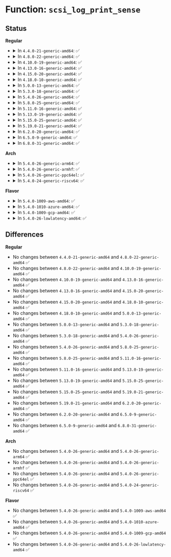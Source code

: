 # Function: <code>scsi_log_print_sense</code>

## Status
<b>Regular</b>
<ul>
<li>
<details>
<summary>In <code>4.4.0-21-generic-amd64</code>: ✅</summary>

```c
void scsi_log_print_sense(const struct scsi_device * sdev, const char * name, int tag, const unsigned char * sense_buffer, int sense_len)
```

```json
{
  "name": "scsi_log_print_sense",
  "collision_type": "Unique Static",
  "inline_type": "No",
  "funcs": [
    {
      "addr": 18446744071584843728,
      "name": "scsi_log_print_sense",
      "external": false,
      "loc": "drivers/scsi/scsi_logging.c:390",
      "file": "drivers/scsi/scsi_logging.c",
      "inline": "seen, unknown",
      "caller_inline": [],
      "caller_func": [
        "drivers/scsi/scsi_logging.c:__scsi_print_sense",
        "drivers/scsi/scsi_logging.c:scsi_print_sense"
      ]
    }
  ],
  "symbols": [
    {
      "addr": 18446744071584843728,
      "name": "scsi_log_print_sense",
      "section": ".text",
      "bind": "STB_LOCAL",
      "size": 290
    }
  ]
}
```
</details>
</li>
<li>
<details>
<summary>In <code>4.8.0-22-generic-amd64</code>: ✅</summary>

```c
void scsi_log_print_sense(const struct scsi_device * sdev, const char * name, int tag, const unsigned char * sense_buffer, int sense_len)
```

```json
{
  "name": "scsi_log_print_sense",
  "collision_type": "Unique Static",
  "inline_type": "No",
  "funcs": [
    {
      "addr": 18446744071585206352,
      "name": "scsi_log_print_sense",
      "external": false,
      "loc": "drivers/scsi/scsi_logging.c:390",
      "file": "drivers/scsi/scsi_logging.c",
      "inline": "seen, unknown",
      "caller_inline": [],
      "caller_func": [
        "drivers/scsi/scsi_logging.c:scsi_print_sense",
        "drivers/scsi/scsi_logging.c:__scsi_print_sense"
      ]
    }
  ],
  "symbols": [
    {
      "addr": 18446744071585206352,
      "name": "scsi_log_print_sense",
      "section": ".text",
      "bind": "STB_LOCAL",
      "size": 290
    }
  ]
}
```
</details>
</li>
<li>
<details>
<summary>In <code>4.10.0-19-generic-amd64</code>: ✅</summary>

```c
void scsi_log_print_sense(const struct scsi_device * sdev, const char * name, int tag, const unsigned char * sense_buffer, int sense_len)
```

```json
{
  "name": "scsi_log_print_sense",
  "collision_type": "Unique Static",
  "inline_type": "No",
  "funcs": [
    {
      "addr": 18446744071585401056,
      "name": "scsi_log_print_sense",
      "external": false,
      "loc": "drivers/scsi/scsi_logging.c:390",
      "file": "drivers/scsi/scsi_logging.c",
      "inline": "seen, unknown",
      "caller_inline": [],
      "caller_func": [
        "drivers/scsi/scsi_logging.c:scsi_print_sense",
        "drivers/scsi/scsi_logging.c:__scsi_print_sense"
      ]
    }
  ],
  "symbols": [
    {
      "addr": 18446744071585401056,
      "name": "scsi_log_print_sense",
      "section": ".text",
      "bind": "STB_LOCAL",
      "size": 290
    }
  ]
}
```
</details>
</li>
<li>
<details>
<summary>In <code>4.13.0-16-generic-amd64</code>: ✅</summary>

```c
void scsi_log_print_sense(const struct scsi_device * sdev, const char * name, int tag, const unsigned char * sense_buffer, int sense_len)
```

```json
{
  "name": "scsi_log_print_sense",
  "collision_type": "Unique Static",
  "inline_type": "No",
  "funcs": [
    {
      "addr": 18446744071585485504,
      "name": "scsi_log_print_sense",
      "external": false,
      "loc": "drivers/scsi/scsi_logging.c:390",
      "file": "drivers/scsi/scsi_logging.c",
      "inline": "seen, unknown",
      "caller_inline": [],
      "caller_func": [
        "drivers/scsi/scsi_logging.c:scsi_print_sense",
        "drivers/scsi/scsi_logging.c:__scsi_print_sense"
      ]
    }
  ],
  "symbols": [
    {
      "addr": 18446744071585485504,
      "name": "scsi_log_print_sense",
      "section": ".text",
      "bind": "STB_LOCAL",
      "size": 288
    }
  ]
}
```
</details>
</li>
<li>
<details>
<summary>In <code>4.15.0-20-generic-amd64</code>: ✅</summary>

```c
void scsi_log_print_sense(const struct scsi_device * sdev, const char * name, int tag, const unsigned char * sense_buffer, int sense_len)
```

```json
{
  "name": "scsi_log_print_sense",
  "collision_type": "Unique Static",
  "inline_type": "No",
  "funcs": [
    {
      "addr": 18446744071585916944,
      "name": "scsi_log_print_sense",
      "external": false,
      "loc": "drivers/scsi/scsi_logging.c:390",
      "file": "drivers/scsi/scsi_logging.c",
      "inline": "seen, unknown",
      "caller_inline": [],
      "caller_func": [
        "drivers/scsi/scsi_logging.c:scsi_print_sense",
        "drivers/scsi/scsi_logging.c:__scsi_print_sense"
      ]
    }
  ],
  "symbols": [
    {
      "addr": 18446744071585916944,
      "name": "scsi_log_print_sense",
      "section": ".text",
      "bind": "STB_LOCAL",
      "size": 288
    }
  ]
}
```
</details>
</li>
<li>
<details>
<summary>In <code>4.18.0-10-generic-amd64</code>: ✅</summary>

```c
void scsi_log_print_sense(const struct scsi_device * sdev, const char * name, int tag, const unsigned char * sense_buffer, int sense_len)
```

```json
{
  "name": "scsi_log_print_sense",
  "collision_type": "Unique Static",
  "inline_type": "No",
  "funcs": [
    {
      "addr": 18446744071586164192,
      "name": "scsi_log_print_sense",
      "external": false,
      "loc": "drivers/scsi/scsi_logging.c:390",
      "file": "drivers/scsi/scsi_logging.c",
      "inline": "seen, unknown",
      "caller_inline": [],
      "caller_func": [
        "drivers/scsi/scsi_logging.c:scsi_print_sense",
        "drivers/scsi/scsi_logging.c:__scsi_print_sense"
      ]
    }
  ],
  "symbols": [
    {
      "addr": 18446744071586164192,
      "name": "scsi_log_print_sense",
      "section": ".text",
      "bind": "STB_LOCAL",
      "size": 290
    }
  ]
}
```
</details>
</li>
<li>
<details>
<summary>In <code>5.0.0-13-generic-amd64</code>: ✅</summary>

```c
void scsi_log_print_sense(const struct scsi_device * sdev, const char * name, int tag, const unsigned char * sense_buffer, int sense_len)
```

```json
{
  "name": "scsi_log_print_sense",
  "collision_type": "Unique Static",
  "inline_type": "No",
  "funcs": [
    {
      "addr": 18446744071586306064,
      "name": "scsi_log_print_sense",
      "external": false,
      "loc": "drivers/scsi/scsi_logging.c:390",
      "file": "drivers/scsi/scsi_logging.c",
      "inline": "seen, unknown",
      "caller_inline": [],
      "caller_func": [
        "drivers/scsi/scsi_logging.c:scsi_print_sense",
        "drivers/scsi/scsi_logging.c:__scsi_print_sense"
      ]
    }
  ],
  "symbols": [
    {
      "addr": 18446744071586306064,
      "name": "scsi_log_print_sense",
      "section": ".text",
      "bind": "STB_LOCAL",
      "size": 290
    }
  ]
}
```
</details>
</li>
<li>
<details>
<summary>In <code>5.3.0-18-generic-amd64</code>: ✅</summary>

```c
void scsi_log_print_sense(const struct scsi_device * sdev, const char * name, int tag, const unsigned char * sense_buffer, int sense_len)
```

```json
{
  "name": "scsi_log_print_sense",
  "collision_type": "Unique Static",
  "inline_type": "No",
  "funcs": [
    {
      "addr": 18446744071586548816,
      "name": "scsi_log_print_sense",
      "external": false,
      "loc": "drivers/scsi/scsi_logging.c:389",
      "file": "drivers/scsi/scsi_logging.c",
      "inline": "seen, unknown",
      "caller_inline": [],
      "caller_func": [
        "drivers/scsi/scsi_logging.c:scsi_print_sense",
        "drivers/scsi/scsi_logging.c:__scsi_print_sense"
      ]
    }
  ],
  "symbols": [
    {
      "addr": 18446744071586548816,
      "name": "scsi_log_print_sense",
      "section": ".text",
      "bind": "STB_LOCAL",
      "size": 304
    }
  ]
}
```
</details>
</li>
<li>
<details>
<summary>In <code>5.4.0-26-generic-amd64</code>: ✅</summary>

```c
void scsi_log_print_sense(const struct scsi_device * sdev, const char * name, int tag, const unsigned char * sense_buffer, int sense_len)
```

```json
{
  "name": "scsi_log_print_sense",
  "collision_type": "Unique Static",
  "inline_type": "No",
  "funcs": [
    {
      "addr": 18446744071586695920,
      "name": "scsi_log_print_sense",
      "external": false,
      "loc": "drivers/scsi/scsi_logging.c:347",
      "file": "drivers/scsi/scsi_logging.c",
      "inline": "seen, unknown",
      "caller_inline": [],
      "caller_func": [
        "drivers/scsi/scsi_logging.c:scsi_print_sense",
        "drivers/scsi/scsi_logging.c:__scsi_print_sense"
      ]
    }
  ],
  "symbols": [
    {
      "addr": 18446744071586695920,
      "name": "scsi_log_print_sense",
      "section": ".text",
      "bind": "STB_LOCAL",
      "size": 315
    }
  ]
}
```
</details>
</li>
<li>
<details>
<summary>In <code>5.8.0-25-generic-amd64</code>: ✅</summary>

```c
void scsi_log_print_sense(const struct scsi_device * sdev, const char * name, int tag, const unsigned char * sense_buffer, int sense_len)
```

```json
{
  "name": "scsi_log_print_sense",
  "collision_type": "Unique Static",
  "inline_type": "No",
  "funcs": [
    {
      "addr": 18446744071587495872,
      "name": "scsi_log_print_sense",
      "external": false,
      "loc": "drivers/scsi/scsi_logging.c:347",
      "file": "drivers/scsi/scsi_logging.c",
      "inline": "seen, unknown",
      "caller_inline": [],
      "caller_func": [
        "drivers/scsi/scsi_logging.c:scsi_print_sense",
        "drivers/scsi/scsi_logging.c:__scsi_print_sense"
      ]
    }
  ],
  "symbols": [
    {
      "addr": 18446744071587495872,
      "name": "scsi_log_print_sense",
      "section": ".text",
      "bind": "STB_LOCAL",
      "size": 320
    }
  ]
}
```
</details>
</li>
<li>
<details>
<summary>In <code>5.11.0-16-generic-amd64</code>: ✅</summary>

```c
void scsi_log_print_sense(const struct scsi_device * sdev, const char * name, int tag, const unsigned char * sense_buffer, int sense_len)
```

```json
{
  "name": "scsi_log_print_sense",
  "collision_type": "Unique Static",
  "inline_type": "No",
  "funcs": [
    {
      "addr": 18446744071587563040,
      "name": "scsi_log_print_sense",
      "external": false,
      "loc": "drivers/scsi/scsi_logging.c:343",
      "file": "drivers/scsi/scsi_logging.c",
      "inline": "seen, unknown",
      "caller_inline": [],
      "caller_func": [
        "drivers/scsi/scsi_logging.c:scsi_print_sense",
        "drivers/scsi/scsi_logging.c:__scsi_print_sense"
      ]
    }
  ],
  "symbols": [
    {
      "addr": 18446744071587563040,
      "name": "scsi_log_print_sense",
      "section": ".text",
      "bind": "STB_LOCAL",
      "size": 320
    }
  ]
}
```
</details>
</li>
<li>
<details>
<summary>In <code>5.13.0-19-generic-amd64</code>: ✅</summary>

```c
void scsi_log_print_sense(const struct scsi_device * sdev, const char * name, int tag, const unsigned char * sense_buffer, int sense_len)
```

```json
{
  "name": "scsi_log_print_sense",
  "collision_type": "Unique Static",
  "inline_type": "No",
  "funcs": [
    {
      "addr": 18446744071587444400,
      "name": "scsi_log_print_sense",
      "external": false,
      "loc": "drivers/scsi/scsi_logging.c:343",
      "file": "drivers/scsi/scsi_logging.c",
      "inline": "seen, unknown",
      "caller_inline": [],
      "caller_func": [
        "drivers/scsi/scsi_logging.c:scsi_print_sense",
        "drivers/scsi/scsi_logging.c:__scsi_print_sense"
      ]
    }
  ],
  "symbols": [
    {
      "addr": 18446744071587444400,
      "name": "scsi_log_print_sense",
      "section": ".text",
      "bind": "STB_LOCAL",
      "size": 316
    }
  ]
}
```
</details>
</li>
<li>
<details>
<summary>In <code>5.15.0-25-generic-amd64</code>: ✅</summary>

```c
void scsi_log_print_sense(const struct scsi_device * sdev, const char * name, int tag, const unsigned char * sense_buffer, int sense_len)
```

```json
{
  "name": "scsi_log_print_sense",
  "collision_type": "Unique Static",
  "inline_type": "No",
  "funcs": [
    {
      "addr": 18446744071588017904,
      "name": "scsi_log_print_sense",
      "external": false,
      "loc": "drivers/scsi/scsi_logging.c:344",
      "file": "drivers/scsi/scsi_logging.c",
      "inline": "seen, unknown",
      "caller_inline": [],
      "caller_func": [
        "drivers/scsi/scsi_logging.c:scsi_print_sense",
        "drivers/scsi/scsi_logging.c:__scsi_print_sense"
      ]
    }
  ],
  "symbols": [
    {
      "addr": 18446744071588017904,
      "name": "scsi_log_print_sense",
      "section": ".text",
      "bind": "STB_LOCAL",
      "size": 316
    }
  ]
}
```
</details>
</li>
<li>
<details>
<summary>In <code>5.19.0-21-generic-amd64</code>: ✅</summary>

```c
void scsi_log_print_sense(const struct scsi_device * sdev, const char * name, int tag, const unsigned char * sense_buffer, int sense_len)
```

```json
{
  "name": "scsi_log_print_sense",
  "collision_type": "Unique Static",
  "inline_type": "No",
  "funcs": [
    {
      "addr": 18446744071589379024,
      "name": "scsi_log_print_sense",
      "external": false,
      "loc": "drivers/scsi/scsi_logging.c:343",
      "file": "drivers/scsi/scsi_logging.c",
      "inline": "seen, unknown",
      "caller_inline": [],
      "caller_func": [
        "drivers/scsi/scsi_logging.c:scsi_print_sense",
        "drivers/scsi/scsi_logging.c:__scsi_print_sense"
      ]
    }
  ],
  "symbols": [
    {
      "addr": 18446744071589379024,
      "name": "scsi_log_print_sense",
      "section": ".text",
      "bind": "STB_LOCAL",
      "size": 350
    }
  ]
}
```
</details>
</li>
<li>
<details>
<summary>In <code>6.2.0-20-generic-amd64</code>: ✅</summary>

```c
void scsi_log_print_sense(const struct scsi_device * sdev, const char * name, int tag, const unsigned char * sense_buffer, int sense_len)
```

```json
{
  "name": "scsi_log_print_sense",
  "collision_type": "Unique Static",
  "inline_type": "No",
  "funcs": [
    {
      "addr": 18446744071590952288,
      "name": "scsi_log_print_sense",
      "external": false,
      "loc": "drivers/scsi/scsi_logging.c:343",
      "file": "drivers/scsi/scsi_logging.c",
      "inline": "seen, unknown",
      "caller_inline": [],
      "caller_func": [
        "drivers/scsi/scsi_logging.c:scsi_print_sense",
        "drivers/scsi/scsi_logging.c:__scsi_print_sense"
      ]
    }
  ],
  "symbols": [
    {
      "addr": 18446744071590952288,
      "name": "scsi_log_print_sense",
      "section": ".text",
      "bind": "STB_LOCAL",
      "size": 333
    }
  ]
}
```
</details>
</li>
<li>
<details>
<summary>In <code>6.5.0-9-generic-amd64</code>: ✅</summary>

```c
void scsi_log_print_sense(const struct scsi_device * sdev, const char * name, int tag, const unsigned char * sense_buffer, int sense_len)
```

```json
{
  "name": "scsi_log_print_sense",
  "collision_type": "Unique Static",
  "inline_type": "No",
  "funcs": [
    {
      "addr": 18446744071591296352,
      "name": "scsi_log_print_sense",
      "external": false,
      "loc": "drivers/scsi/scsi_logging.c:343",
      "file": "drivers/scsi/scsi_logging.c",
      "inline": "seen, unknown",
      "caller_inline": [],
      "caller_func": [
        "drivers/scsi/scsi_logging.c:scsi_print_sense",
        "drivers/scsi/scsi_logging.c:__scsi_print_sense"
      ]
    }
  ],
  "symbols": [
    {
      "addr": 18446744071591296352,
      "name": "scsi_log_print_sense",
      "section": ".text",
      "bind": "STB_LOCAL",
      "size": 344
    }
  ]
}
```
</details>
</li>
<li>
<details>
<summary>In <code>6.8.0-31-generic-amd64</code>: ✅</summary>

```c
void scsi_log_print_sense(const struct scsi_device * sdev, const char * name, int tag, const unsigned char * sense_buffer, int sense_len)
```

```json
{
  "name": "scsi_log_print_sense",
  "collision_type": "Unique Static",
  "inline_type": "No",
  "funcs": [
    {
      "addr": 18446744071591644512,
      "name": "scsi_log_print_sense",
      "external": false,
      "loc": "drivers/scsi/scsi_logging.c:343",
      "file": "drivers/scsi/scsi_logging.c",
      "inline": "seen, unknown",
      "caller_inline": [],
      "caller_func": [
        "drivers/scsi/scsi_logging.c:scsi_print_sense",
        "drivers/scsi/scsi_logging.c:__scsi_print_sense"
      ]
    }
  ],
  "symbols": [
    {
      "addr": 18446744071591644512,
      "name": "scsi_log_print_sense",
      "section": ".text",
      "bind": "STB_LOCAL",
      "size": 395
    }
  ]
}
```
</details>
</li>
</ul>
<b>Arch</b>
<ul>
<li>
<details>
<summary>In <code>5.4.0-26-generic-arm64</code>: ✅</summary>

```c
void scsi_log_print_sense(const struct scsi_device * sdev, const char * name, int tag, const unsigned char * sense_buffer, int sense_len)
```

```json
{
  "name": "scsi_log_print_sense",
  "collision_type": "Unique Static",
  "inline_type": "No",
  "funcs": [
    {
      "addr": 18446603336499604720,
      "name": "scsi_log_print_sense",
      "external": false,
      "loc": "drivers/scsi/scsi_logging.c:347",
      "file": "drivers/scsi/scsi_logging.c",
      "inline": "seen, unknown",
      "caller_inline": [],
      "caller_func": [
        "drivers/scsi/scsi_logging.c:scsi_print_sense",
        "drivers/scsi/scsi_logging.c:__scsi_print_sense"
      ]
    }
  ],
  "symbols": [
    {
      "addr": 18446603336499604720,
      "name": "scsi_log_print_sense",
      "section": ".text",
      "bind": "STB_LOCAL",
      "size": 364
    }
  ]
}
```
</details>
</li>
<li>
<details>
<summary>In <code>5.4.0-26-generic-armhf</code>: ✅</summary>

```c
void scsi_log_print_sense(const struct scsi_device * sdev, const char * name, int tag, const unsigned char * sense_buffer, int sense_len)
```

```json
{
  "name": "scsi_log_print_sense",
  "collision_type": "Unique Static",
  "inline_type": "No",
  "funcs": [
    {
      "addr": 3232061124,
      "name": "scsi_log_print_sense",
      "external": false,
      "loc": "drivers/scsi/scsi_logging.c:347",
      "file": "drivers/scsi/scsi_logging.c",
      "inline": "seen, unknown",
      "caller_inline": [],
      "caller_func": [
        "drivers/scsi/scsi_logging.c:scsi_print_sense",
        "drivers/scsi/scsi_logging.c:__scsi_print_sense"
      ]
    }
  ],
  "symbols": [
    {
      "addr": 3232061124,
      "name": "scsi_log_print_sense",
      "section": ".text",
      "bind": "STB_LOCAL",
      "size": 324
    }
  ]
}
```
</details>
</li>
<li>
<details>
<summary>In <code>5.4.0-26-generic-ppc64el</code>: ✅</summary>

```c
void scsi_log_print_sense(const struct scsi_device * sdev, const char * name, int tag, const unsigned char * sense_buffer, int sense_len)
```

```json
{
  "name": "scsi_log_print_sense",
  "collision_type": "Unique Static",
  "inline_type": "No",
  "funcs": [
    {
      "addr": 13835058055292908816,
      "name": "scsi_log_print_sense",
      "external": false,
      "loc": "drivers/scsi/scsi_logging.c:347",
      "file": "drivers/scsi/scsi_logging.c",
      "inline": "seen, unknown",
      "caller_inline": [],
      "caller_func": [
        "drivers/scsi/scsi_logging.c:scsi_print_sense",
        "drivers/scsi/scsi_logging.c:__scsi_print_sense"
      ]
    }
  ],
  "symbols": [
    {
      "addr": 13835058055292908816,
      "name": "scsi_log_print_sense",
      "section": ".text",
      "bind": "STB_LOCAL",
      "size": 452
    }
  ]
}
```
</details>
</li>
<li>
<details>
<summary>In <code>5.4.0-24-generic-riscv64</code>: ✅</summary>

```c
void scsi_log_print_sense(const struct scsi_device * sdev, const char * name, int tag, const unsigned char * sense_buffer, int sense_len)
```

```json
{
  "name": "scsi_log_print_sense",
  "collision_type": "Unique Static",
  "inline_type": "No",
  "funcs": [
    {
      "addr": 18446743936276792544,
      "name": "scsi_log_print_sense",
      "external": false,
      "loc": "drivers/scsi/scsi_logging.c:347",
      "file": "drivers/scsi/scsi_logging.c",
      "inline": "seen, unknown",
      "caller_inline": [],
      "caller_func": [
        "drivers/scsi/scsi_logging.c:scsi_print_sense",
        "drivers/scsi/scsi_logging.c:__scsi_print_sense"
      ]
    }
  ],
  "symbols": [
    {
      "addr": 18446743936276792544,
      "name": "scsi_log_print_sense",
      "section": ".text",
      "bind": "STB_LOCAL",
      "size": 264
    }
  ]
}
```
</details>
</li>
</ul>
<b>Flavor</b>
<ul>
<li>
<details>
<summary>In <code>5.4.0-1009-aws-amd64</code>: ✅</summary>

```c
void scsi_log_print_sense(const struct scsi_device * sdev, const char * name, int tag, const unsigned char * sense_buffer, int sense_len)
```

```json
{
  "name": "scsi_log_print_sense",
  "collision_type": "Unique Static",
  "inline_type": "No",
  "funcs": [
    {
      "addr": 18446744071586386400,
      "name": "scsi_log_print_sense",
      "external": false,
      "loc": "drivers/scsi/scsi_logging.c:347",
      "file": "drivers/scsi/scsi_logging.c",
      "inline": "seen, unknown",
      "caller_inline": [],
      "caller_func": [
        "drivers/scsi/scsi_logging.c:scsi_print_sense",
        "drivers/scsi/scsi_logging.c:__scsi_print_sense"
      ]
    }
  ],
  "symbols": [
    {
      "addr": 18446744071586386400,
      "name": "scsi_log_print_sense",
      "section": ".text",
      "bind": "STB_LOCAL",
      "size": 315
    }
  ]
}
```
</details>
</li>
<li>
<details>
<summary>In <code>5.4.0-1010-azure-amd64</code>: ✅</summary>

```c
void scsi_log_print_sense(const struct scsi_device * sdev, const char * name, int tag, const unsigned char * sense_buffer, int sense_len)
```

```json
{
  "name": "scsi_log_print_sense",
  "collision_type": "Unique Static",
  "inline_type": "No",
  "funcs": [
    {
      "addr": 18446744071586227712,
      "name": "scsi_log_print_sense",
      "external": false,
      "loc": "drivers/scsi/scsi_logging.c:347",
      "file": "drivers/scsi/scsi_logging.c",
      "inline": "seen, unknown",
      "caller_inline": [],
      "caller_func": [
        "drivers/scsi/scsi_logging.c:scsi_print_sense",
        "drivers/scsi/scsi_logging.c:__scsi_print_sense"
      ]
    }
  ],
  "symbols": [
    {
      "addr": 18446744071586227712,
      "name": "scsi_log_print_sense",
      "section": ".text",
      "bind": "STB_LOCAL",
      "size": 315
    }
  ]
}
```
</details>
</li>
<li>
<details>
<summary>In <code>5.4.0-1009-gcp-amd64</code>: ✅</summary>

```c
void scsi_log_print_sense(const struct scsi_device * sdev, const char * name, int tag, const unsigned char * sense_buffer, int sense_len)
```

```json
{
  "name": "scsi_log_print_sense",
  "collision_type": "Unique Static",
  "inline_type": "No",
  "funcs": [
    {
      "addr": 18446744071586643888,
      "name": "scsi_log_print_sense",
      "external": false,
      "loc": "drivers/scsi/scsi_logging.c:347",
      "file": "drivers/scsi/scsi_logging.c",
      "inline": "seen, unknown",
      "caller_inline": [],
      "caller_func": [
        "drivers/scsi/scsi_logging.c:scsi_print_sense",
        "drivers/scsi/scsi_logging.c:__scsi_print_sense"
      ]
    }
  ],
  "symbols": [
    {
      "addr": 18446744071586643888,
      "name": "scsi_log_print_sense",
      "section": ".text",
      "bind": "STB_LOCAL",
      "size": 315
    }
  ]
}
```
</details>
</li>
<li>
<details>
<summary>In <code>5.4.0-26-lowlatency-amd64</code>: ✅</summary>

```c
void scsi_log_print_sense(const struct scsi_device * sdev, const char * name, int tag, const unsigned char * sense_buffer, int sense_len)
```

```json
{
  "name": "scsi_log_print_sense",
  "collision_type": "Unique Static",
  "inline_type": "No",
  "funcs": [
    {
      "addr": 18446744071586756432,
      "name": "scsi_log_print_sense",
      "external": false,
      "loc": "drivers/scsi/scsi_logging.c:347",
      "file": "drivers/scsi/scsi_logging.c",
      "inline": "seen, unknown",
      "caller_inline": [],
      "caller_func": [
        "drivers/scsi/scsi_logging.c:scsi_print_sense",
        "drivers/scsi/scsi_logging.c:__scsi_print_sense"
      ]
    }
  ],
  "symbols": [
    {
      "addr": 18446744071586756432,
      "name": "scsi_log_print_sense",
      "section": ".text",
      "bind": "STB_LOCAL",
      "size": 315
    }
  ]
}
```
</details>
</li>
</ul>

## Differences
<b>Regular</b>
<ul>
<li>
No changes between <code>4.4.0-21-generic-amd64</code> and <code>4.8.0-22-generic-amd64</code> ✅
</li>
<li>
No changes between <code>4.8.0-22-generic-amd64</code> and <code>4.10.0-19-generic-amd64</code> ✅
</li>
<li>
No changes between <code>4.10.0-19-generic-amd64</code> and <code>4.13.0-16-generic-amd64</code> ✅
</li>
<li>
No changes between <code>4.13.0-16-generic-amd64</code> and <code>4.15.0-20-generic-amd64</code> ✅
</li>
<li>
No changes between <code>4.15.0-20-generic-amd64</code> and <code>4.18.0-10-generic-amd64</code> ✅
</li>
<li>
No changes between <code>4.18.0-10-generic-amd64</code> and <code>5.0.0-13-generic-amd64</code> ✅
</li>
<li>
No changes between <code>5.0.0-13-generic-amd64</code> and <code>5.3.0-18-generic-amd64</code> ✅
</li>
<li>
No changes between <code>5.3.0-18-generic-amd64</code> and <code>5.4.0-26-generic-amd64</code> ✅
</li>
<li>
No changes between <code>5.4.0-26-generic-amd64</code> and <code>5.8.0-25-generic-amd64</code> ✅
</li>
<li>
No changes between <code>5.8.0-25-generic-amd64</code> and <code>5.11.0-16-generic-amd64</code> ✅
</li>
<li>
No changes between <code>5.11.0-16-generic-amd64</code> and <code>5.13.0-19-generic-amd64</code> ✅
</li>
<li>
No changes between <code>5.13.0-19-generic-amd64</code> and <code>5.15.0-25-generic-amd64</code> ✅
</li>
<li>
No changes between <code>5.15.0-25-generic-amd64</code> and <code>5.19.0-21-generic-amd64</code> ✅
</li>
<li>
No changes between <code>5.19.0-21-generic-amd64</code> and <code>6.2.0-20-generic-amd64</code> ✅
</li>
<li>
No changes between <code>6.2.0-20-generic-amd64</code> and <code>6.5.0-9-generic-amd64</code> ✅
</li>
<li>
No changes between <code>6.5.0-9-generic-amd64</code> and <code>6.8.0-31-generic-amd64</code> ✅
</li>
</ul>
<b>Arch</b>
<ul>
<li>
No changes between <code>5.4.0-26-generic-amd64</code> and <code>5.4.0-26-generic-arm64</code> ✅
</li>
<li>
No changes between <code>5.4.0-26-generic-amd64</code> and <code>5.4.0-26-generic-armhf</code> ✅
</li>
<li>
No changes between <code>5.4.0-26-generic-amd64</code> and <code>5.4.0-26-generic-ppc64el</code> ✅
</li>
<li>
No changes between <code>5.4.0-26-generic-amd64</code> and <code>5.4.0-24-generic-riscv64</code> ✅
</li>
</ul>
<b>Flavor</b>
<ul>
<li>
No changes between <code>5.4.0-26-generic-amd64</code> and <code>5.4.0-1009-aws-amd64</code> ✅
</li>
<li>
No changes between <code>5.4.0-26-generic-amd64</code> and <code>5.4.0-1010-azure-amd64</code> ✅
</li>
<li>
No changes between <code>5.4.0-26-generic-amd64</code> and <code>5.4.0-1009-gcp-amd64</code> ✅
</li>
<li>
No changes between <code>5.4.0-26-generic-amd64</code> and <code>5.4.0-26-lowlatency-amd64</code> ✅
</li>
</ul>
